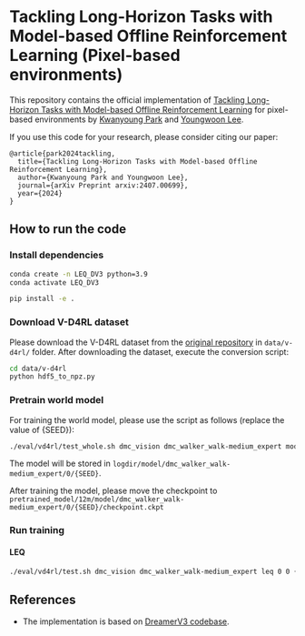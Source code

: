 # Tackling Long-Horizon Tasks with Model-based Offline Reinforcement Learning (Pixel-based environments)

This repository contains the official implementation of [Tackling Long-Horizon Tasks with Model-based Offline Reinforcement Learning](https://kwanyoungpark.github.io/LEQ/) for pixel-based environments by [Kwanyoung Park](https://kwanyoungpark.github.io/) and [Youngwoon Lee](https://youngwoon.github.io/).

If you use this code for your research, please consider citing our paper:
```
@article{park2024tackling,
  title={Tackling Long-Horizon Tasks with Model-based Offline Reinforcement Learning},
  author={Kwanyoung Park and Youngwoon Lee},
  journal={arXiv Preprint arxiv:2407.00699},
  year={2024}
}
```

## How to run the code

### Install dependencies

```bash
conda create -n LEQ_DV3 python=3.9
conda activate LEQ_DV3

pip install -e .
```

### Download V-D4RL dataset

Please download the V-D4RL dataset from the [original repository](https://github.com/conglu1997/v-d4rl) in `data/v-d4rl/` folder.
After downloading the dataset, execute the conversion script:
```bash
cd data/v-d4rl
python hdf5_to_npz.py
```

### Pretrain world model

For training the world model, please use the script as follows (replace the value of {SEED}):

```bash
./eval/vd4rl/test_whole.sh dmc_vision dmc_walker_walk-medium_expert model 0 0 {SEED}
```

The model will be stored in `logdir/model/dmc_walker_walk-medium_expert/0/{SEED}`.

After training the model, please move the checkpoint to `pretrained_model/12m/model/dmc_walker_walk-medium_expert/0/{SEED}/checkpoint.ckpt`

### Run training

#### LEQ

```bash
./eval/vd4rl/test.sh dmc_vision dmc_walker_walk-medium_expert leq 0 0 {SEED}
```

## References

* The implementation is based on [DreamerV3 codebase](https://github.com/danijar/dreamerv3).
